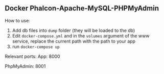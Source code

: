 ## Docker Phalcon-Apache-MySQL-PHPMyAdmin
How to use:

 1. Add db files into `dump` folder (they will be loaded to the db)
 2. Edit `docker-compose.yml`  and in the `volumes` argument of the www service, replace the current path with the path to your app
 3. run `docker-compose up`
 
 Relevant ports:
 App: 8000

 PhpMyAdmin: 8001
